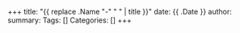 +++
title: "{{ replace .Name "-" " " | title }}"
date: {{ .Date }}
author:
summary:
Tags: []
Categories: []
+++
